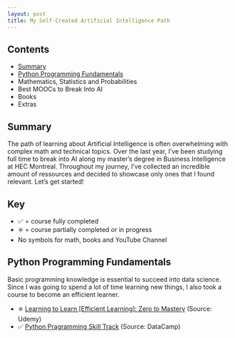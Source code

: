 ```yaml
---
layout: post
title: My Self-Created Artificial Intelligence Path
---
```


## Contents

* [Summary](#summary)
* [Python Programming Fundamentals](#python-programming)
* Mathematics, Statistics and Probabilities
* Best MOOCs to Break Into AI
* Books
* Extras

## Summary

The path of learning about Artificial Intelligence is often overwhelming with complex math and technical topics. Over the last year, I’ve been studying full time to break into AI along my master’s degree in Business Intelligence at HEC Montreal. Throughout my journey, I’ve collected an incredible amount of ressources and decided to showcase only ones that I found relevant. Let’s get started! 

## Key
* ✅ = course fully completed
* ✳️ = course partially completed or in progress
* No symbols for math, books and YouTube Channel

## Python Programming Fundamentals

Basic programming knowledge is essential to succeed into data science. Since I was going to spend a lot of time learning new things, I also took a course to become an efficient learner.

* ✳️ [Learning to Learn [Efficient Learning]: Zero to Mastery](https://www.udemy.com/course/learning-to-learn-efficient-learning-zero-to-mastery/) (Source: Udemy)
* ✅ [Python Pragramming Skill Track](https://www.datacamp.com/tracks/python-programming) (Source: DataCamp)


